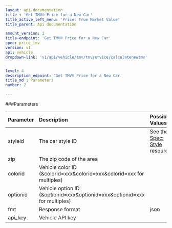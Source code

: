 ```yaml
---
layout: api-documentation
title : 'Get TMV® Price for a New Car'
title_active_left_menu: 'Price: True Market Value'
title_parent: Api documentation

amount_version: 1
title-endpoint: 'Get TMV® Price for a New Car'
spec: price_tmv
version: v1
api: vehicle
dropdown-link: 'v1/api/vehicle/tmv/tmvservice/calculatenewtmv'


level: 4
description_edpoint: 'Get TMV® Price for a New Car'
title_md : Parameters
number: 2

---
```


###Parameters

| Parameter  | Description                           | Possible Values   | Default Value | Required |
|:-----------|:--------------------------------------|:----------------- |:------------- |:-------- |
| styleid    | The car style ID			             | See the [Spec: Style](/api-documentation/vehicle/spec_style/v2/) resource | | Yes |
| zip        | The zip code of the area  	         |               	 |               | Yes      |
| colorid    | Vehicle color ID (&colorid=xxx&colorid=xxx&colorid=xxx for multiples) | | | No       |
| optionid   | Vehicle option ID (&optionid=xxx&optionid=xxx&optionid=xxx for multiples) | | | No   |
| fmt        | Response format                       | json              | json          | Yes      |
| api_key    | Vehicle API key                       |                   |               | Yes      |
